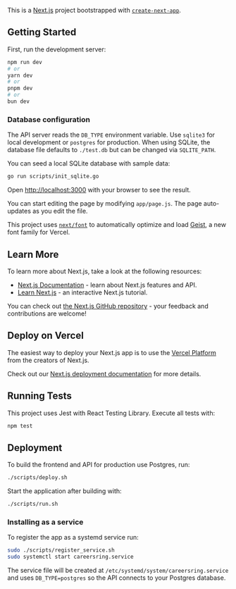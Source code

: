 This is a [Next.js](https://nextjs.org) project bootstrapped with [`create-next-app`](https://nextjs.org/docs/app/api-reference/cli/create-next-app).

## Getting Started

First, run the development server:

```bash
npm run dev
# or
yarn dev
# or
pnpm dev
# or
bun dev
```

### Database configuration

The API server reads the `DB_TYPE` environment variable. Use `sqlite3` for local development or `postgres` for production. When using SQLite, the database file defaults to `./test.db` but can be changed via `SQLITE_PATH`.

You can seed a local SQLite database with sample data:

```bash
go run scripts/init_sqlite.go
```

Open [http://localhost:3000](http://localhost:3000) with your browser to see the result.

You can start editing the page by modifying `app/page.js`. The page auto-updates as you edit the file.

This project uses [`next/font`](https://nextjs.org/docs/app/building-your-application/optimizing/fonts) to automatically optimize and load [Geist](https://vercel.com/font), a new font family for Vercel.

## Learn More

To learn more about Next.js, take a look at the following resources:

- [Next.js Documentation](https://nextjs.org/docs) - learn about Next.js features and API.
- [Learn Next.js](https://nextjs.org/learn) - an interactive Next.js tutorial.

You can check out [the Next.js GitHub repository](https://github.com/vercel/next.js) - your feedback and contributions are welcome!

## Deploy on Vercel

The easiest way to deploy your Next.js app is to use the [Vercel Platform](https://vercel.com/new?utm_medium=default-template&filter=next.js&utm_source=create-next-app&utm_campaign=create-next-app-readme) from the creators of Next.js.

Check out our [Next.js deployment documentation](https://nextjs.org/docs/app/building-your-application/deploying) for more details.

## Running Tests

This project uses Jest with React Testing Library.
Execute all tests with:

```bash
npm test
```

## Deployment

To build the frontend and API for production use Postgres, run:

```bash
./scripts/deploy.sh
```

Start the application after building with:

```bash
./scripts/run.sh
```

### Installing as a service

To register the app as a systemd service run:

```bash
sudo ./scripts/register_service.sh
sudo systemctl start careersring.service
```

The service file will be created at `/etc/systemd/system/careersring.service` and
uses `DB_TYPE=postgres` so the API connects to your Postgres database.
